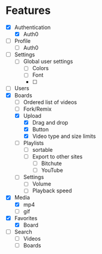 # Features

- [x] Authentication
	- [x] Auth0
- [ ] Profile
	- [ ] Auth0
- [ ] Settings
	- [ ] Global user settings
		- [ ] Colors
		- [ ] Font
		- [ ] 
- [ ] Users
- [x] Boards
	- [ ] Ordered list of videos
	- [ ] Fork/Remix
	- [x] Upload
		- [x] Drag and drop
		- [x] Button
		- [x] Video type and size limits
	- [ ] Playlists
		- [ ] sortable
		- [ ] Export to other sites
			- [ ] Bitchute
			- [ ] YouTube
	- [ ] Settings
		- [ ] Volume
		- [ ] Playback speed
- [x] Media
	- [x] mp4
	- [ ] gif
- [x] Favorites
	- [x] Board
- [ ] Search
	- [ ] Videos
	- [ ] Boards